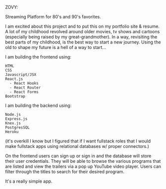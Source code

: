 ZOVY:

Streaming Platform for 80's and 90's favorites.

I am excited about this project and to put this on my portfolio site & resume. A lot of my childhood revolved around older movies, tv shows and cartoons (especially being raised by my great-grandmother). In a way, revisiting the best parts of my childhood, is the best way to start a new journey. Using the old to shape my future is a hell of a way to start...


I am building the frontend using:
    
    HTML
    CSS
    Javascript/JSX
    React.js
      - React Hooks
      - React Router
      - React Forms
    Bootstrap
   
I am building the backend using:

    Node.js
    Express.js
    Knex.js
    PostgresSQL
    Heroku
    
(it's overkill I know but I figured that if I want fullstack roles that I would make fullstack apps using relational databases w/ proper connectors.)
    
    
On the frontend users can sign up or sign in and the database will store their user credentials. They will be able to browse the various programs that are listed and view the trailers via a pop up YouTube video player. Users can filter through the titles to search for their desired program.

It's a really simple app. 
   
